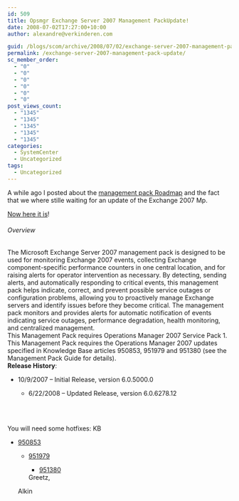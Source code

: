 ```yaml
---
id: 509
title: Opsmgr Exchange Server 2007 Management PackUpdate!
date: 2008-07-02T17:27:00+10:00
author: alexandre@verkinderen.com

guid: /blogs/scom/archive/2008/07/02/exchange-server-2007-management-pack-update.aspx
permalink: /exchange-server-2007-management-pack-update/
sc_member_order:
  - "0"
  - "0"
  - "0"
  - "0"
  - "0"
  - "0"
post_views_count:
  - "1345"
  - "1345"
  - "1345"
  - "1345"
  - "1345"
categories:
  - SystemCenter
  - Uncategorized
tags:
  - Uncategorized
---
```

A while ago I posted about the <a href="http://scug.be/blogs/scom/archive/2008/06/15/management-packs-roadmap.aspx" target="_blank">management pack Roadmap</a> and the fact that we where stille waiting for an update of the Exchange 2007 Mp.

<a href="http://www.microsoft.com/downloads/details.aspx?FamilyId=1A83E112-8677-4E03-83C3-F1B7EBFC3A4B&displaylang=en&displaylang=en" target="_blank">Now here it is</a>!

###### Overview

<a class="" title="Description" name="Description"></a>The Microsoft Exchange Server 2007 management pack is designed to be used for monitoring Exchange 2007 events, collecting Exchange component-specific performance counters in one central location, and for raising alerts for operator intervention as necessary. By detecting, sending alerts, and automatically responding to critical events, this management pack helps indicate, correct, and prevent possible service outages or configuration problems, allowing you to proactively manage Exchange servers and identify issues before they become critical. The management pack monitors and provides alerts for automatic notification of events indicating service outages, performance degradation, health monitoring, and centralized management.  
This Management Pack requires Operations Manager 2007 Service Pack 1.  
This Management Pack requires the Operations Manager 2007 updates specified in Knowledge Base articles 950853, 951979 and 951380 (see the Management Pack Guide for details).  
**Release History**: 

  * 10/9/2007 &#8211; Initial Release, version 6.0.5000.0 
      * 6/22/2008 &#8211; Updated Release, version 6.0.6278.12 </ul> 
    &nbsp;
    
    &nbsp;
    
    You will need some hotfixes: KB
    
      * <a href="http://support.microsoft.com/kb/950853/en-us" target="_blank">950853</a> 
          * <a href="http://support.microsoft.com/kb/951979/en-us" target="_blank">951979</a> 
              * <a href="http://support.microsoft.com/kb/951380/en-us" target="_blank">951380</a></ul> 
            Greetz,
            
            Alkin
